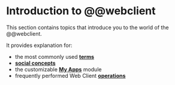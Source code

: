 # Introduction to @@webclient

This section contains topics that introduce you to the world of the @@webclient. 

It provides explanation for:

- the most commonly used **[terms](terms.md)**
- **[social concepts](./social/index.md)**
- the customizable **[My Apps](./my-apps/index.md)** module
- frequently performed Web Client **[operations](./how-to/index.md)**
